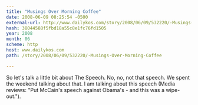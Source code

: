 ```yaml
---
title: "Musings Over Morning Coffee"
date: 2008-06-09 08:25:54 -0500
external-url: http://www.dailykos.com/story/2008/06/09/532220/-Musings-Over-Morning-Coffee
hash: 38044588f5fbd18a55c8e1fc76fd1505
year: 2008
month: 06
scheme: http
host: www.dailykos.com
path: /story/2008/06/09/532220/-Musings-Over-Morning-Coffee

---
```


So let's talk a little bit about The Speech. No, no, not that speech. We spent the weekend talking about that. I am talking about this speech (Media reviews: "Put McCain's speech against Obama's - and this was a wipe-out.").
